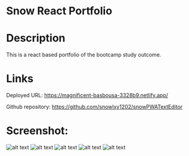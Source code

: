 # Snow React Portfolio
# Description
This is a react based portfolio of the bootcamp study outcome.
# Links
Deployed URL: https://magnificent-basbousa-3328b9.netlify.app/

Github repository: https://github.com/snowlxy1202/snowPWATextEditor
# Screenshot:
![alt text](<Screenshot 2024-03-21 at 10.53.18 PM.png>)
![alt text](<Screenshot 2024-03-21 at 10.53.36 PM.png>)
![alt text](<Screenshot 2024-03-21 at 10.53.46 PM.png>)
![alt text](<Screenshot 2024-03-21 at 10.53.54 PM.png>)
![alt text](<Screenshot 2024-03-21 at 10.54.10 PM.png>)